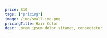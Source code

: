 ```yaml
---
price: $10
tags: ["pricing"]
image: /img/small-img.png
pricingTitle: Hair Color
desc: Lorem ipsum dolor sitamet, consectetur
---
```

